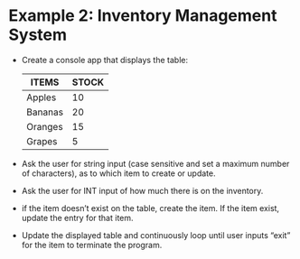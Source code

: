 # Example 2: Inventory Management System

- Create a console app that displays the table:

    | ITEMS 		|  STOCK	|
    |------------------	|------------	|
    | Apples		|  10   	|
    | Bananas		|  20   	|
    | Oranges		|  15		|
    | Grapes		|  5		|
- Ask the user for string input (case sensitive and set a maximum number of characters), as to which item to create or update.
- Ask the user for INT input of how much there is on the inventory.
- if the item doesn’t exist on the table, create the item. If the item exist, update the entry for that item.
- Update the displayed table and continuously loop until user inputs “exit” for the item to terminate the program.
